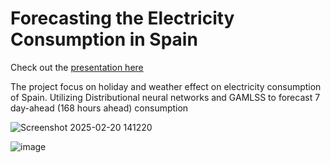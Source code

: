 # Forecasting the Electricity Consumption in Spain

Check out the [presentation here](https://github.com/Lyle0912/Load_Spain/blob/main/presentation/AFEM24_Presentation_slides%20%20(1).pdf)

The project focus on holiday and weather effect on electricity consumption of Spain. Utilizing Distributional neural networks and GAMLSS to forecast 7 day-ahead (168 hours ahead) consumption

![Screenshot 2025-02-20 141220](https://github.com/user-attachments/assets/a81fa00e-b431-4f4c-bfec-69a1ee1d1190)

![image](https://github.com/user-attachments/assets/7a4913c3-8d58-4f91-a346-0224750897c4)
